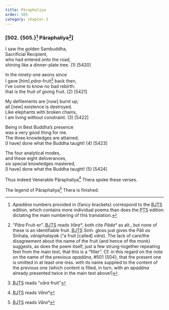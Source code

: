 ```yaml
---
title: Pāraphaliya
order: 505
category: chapter-3
---
```


### \[502. {505.}[^1] Pāraphaliya[^2]\]

I saw the golden Sambuddha,  
Sacrificial Recipient,  
who had entered onto the road,  
shining like a dinner-plate tree. (1) \[5420\]

In the ninety-one aeons since  
I gave \[him\] *pāra*-fruit[^3] back then,  
I’ve come to know no bad rebirth:  
that is the fruit of giving fruit. (2) \[5421\]

My defilements are \[now\] burnt up;  
all \[new\] existence is destroyed.  
Like elephants with broken chains,  
I am living without constraint. (3) \[5422\]

Being in Best Buddha’s presence  
was a very good thing for me.  
The three knowledges are attained;  
\[I have\] done what the Buddha taught! (4) \[5423\]

The four analytical modes,  
and these eight deliverances,  
six special knowledges mastered,  
\[I have\] done what the Buddha taught! (5) \[5424\]

Thus indeed Venerable Pāraphaliya[^4] Thera spoke these verses.

The legend of Pāraphaliya[^5] Thera is finished.

[^1]: *Apadāna* numbers provided in {fancy brackets} correspond to the <abbr title="Buddha Jayanthi Tripitaka Series">BJTS</abbr> edition, which contains more individual poems than does the <abbr title="Pali Text Society">PTS</abbr> edition dictating the main numbering of this translation.

[^2]: “*Pāra* Fruit-er”. <abbr title="Buddha Jayanthi Tripitaka Series">BJTS</abbr> reads *Vāra°*, both cite *Pāda°* as alt., but none of these is an identifiable fruit. <abbr title="Buddha Jayanthi Tripitaka Series">BJTS</abbr> Sinh. gloss just gives the Pāli *as* Sinhala, *vāraphalayak* (“a fruit \[called\] *vāra*). The lack of care/the disagreement about the name of the fruit (and hence of the monk) suggests, as does the poem itself, just a few strung-together repeating feet from the main text, that this is a “filler”. Cf. in this regard on the note on the name of the previous *apadāna*, \#501 {504}, that the present one is omitted in at least one mss. with its name supplied to the content of the previous one (which content is filled, in turn, with an *apadāna* already presented twice in the main text above!)

[^3]: <abbr title="Buddha Jayanthi Tripitaka Series">BJTS</abbr> reads “*vāra* fruit”

[^4]: <abbr title="Buddha Jayanthi Tripitaka Series">BJTS</abbr> reads *Vāra°*

[^5]: <abbr title="Buddha Jayanthi Tripitaka Series">BJTS</abbr> reads *Vāra°*
